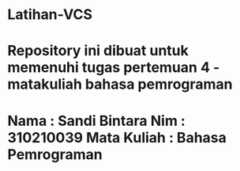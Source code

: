 # Latihan-VCS
Repository ini dibuat untuk memenuhi tugas pertemuan 4 - matakuliah bahasa pemrograman
======================================================================================
Nama		: Sandi Bintara
Nim		: 310210039
Mata Kuliah	: Bahasa Pemrograman
======================================================================================


